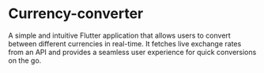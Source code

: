 # Currency-converter
A simple and intuitive Flutter application that allows users to convert between different currencies in real-time. It fetches live exchange rates from an API and provides a seamless user experience for quick conversions on the go. 
